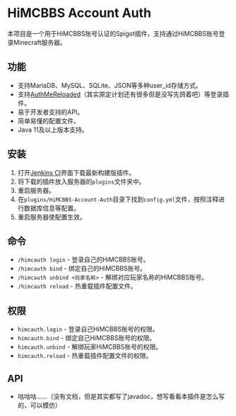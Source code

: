 # HiMCBBS Account Auth
本项目是一个用于HiMCBBS账号认证的Spigot插件，支持通过HiMCBBS账号登录Minecraft服务器。
## 功能
- 支持MariaDB、MySQL、SQLite、JSON等多种user_id存储方式。
- 支持[AuthMeReloaded](https://github.com/AuthMe/AuthMeReloaded)（其实原定计划还有很多但是没写先鸽着吧）等登录插件。
- 易于开发者支持的API。
- 简单易懂的配置文件。
- Java 11及以上版本支持。
## 安装
1. 打开[Jenkins CI](https://ci.hiworldmc.com/job/HiMCBBS/job/HiMCBBS-Account-Auth/)界面下载最新构建版插件。
2. 将下载的插件放入服务器的`plugins`文件夹中。
3. 重启服务器。
4. 在`plugins/HiMCBBS-Account-Auth`目录下找到`config.yml`文件，按照注释进行数据库信息等配置。
5. 重启服务器使配置生效。
## 命令
- `/himcauth login` - 登录自己的HiMCBBS账号。
- `/himcauth bind` - 绑定自己的HiMCBBS账号。
- `/himcauth unbind <玩家名称>` - 解绑对应玩家名称的HiMCBBS账号。
- `/himcauth reload` - 热重载插件配置文件。
## 权限
- `himcauth.login` - 登录自己HiMCBBS账号的权限。
- `himcauth.bind` - 绑定自己HiMCBBS账号的权限。
- `himcauth.unbind` - 解绑玩家HiMCBBS账号的权限。
- `himcauth.reload` - 热重载插件配置文件的权限。
## API
- 咕咕咕……（没有文档，但是其实都写了javadoc，想写看看本插件是怎么写的，可以模仿）
